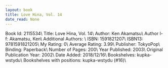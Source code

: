 ```yaml
---
layout: book
title: Love Hina, Vol. 14
date_read: None
---
```


Book Id: 2115534\ 
Title: Love Hina, Vol. 14\ 
Author: Ken Akamatsu\ 
Author l-f: Akamatsu, Ken\ 
Additional Authors: \ 
ISBN: 1591821207\ 
ISBN13: 9781591821205\ 
My Rating: 0\ 
Average Rating: 3.99\ 
Publisher: TokyoPop\ 
Binding: Paperback\ 
Number of Pages: 200\ 
Year Published: 2003\ 
Original Publication Year: 2002\ 
Date Added: 2018/12/16\ 
Bookshelves: kupka-wstydu\ 
Bookshelves with positions: kupka-wstydu (#16)\ 

